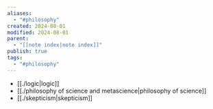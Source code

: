 ```yaml
---
aliases:
  - "#philosophy"
created: 2024-08-01
modified: 2024-08-01
parent:
  - "[[note index|note index]]"
publish: true
tags:
  - "#philosophy"
---
```

- [[./logic|logic]]
- [[./philosophy of science and metascience|philosophy of science]]
- [[./skepticism|skepticism]]